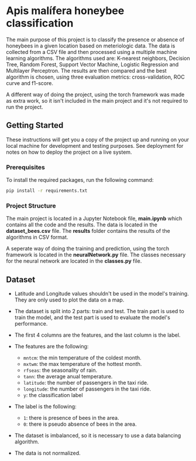 # Apis malífera honeybee classification

The main purpose of this project is to classify the presence or absence of honeybees in a given location based on meteriologic data. The data is collected from a CSV file and then processed using a multiple machine learning algorithms. The algorithms used are: K-nearest neighbors, Decision Tree, Random Forest, Support Vector Machine, Logistic Regression and Multilayer Perceptron. The results are then compared and the best algorithm is chosen, using three evaluation metrics: cross-validation, ROC curve and f1-score.

A different way of doing the project, using the torch framework was made as extra work, so it isn't included in the main project and it's not required to run the project.

## Getting Started

These instructions will get you a copy of the project up and running on your local machine for development and testing purposes. See deployment for notes on how to deploy the project on a live system.

### Prerequisites

To install the required packages, run the following command:

```bash
pip install -r requirements.txt
```

### Project Structure

The main project is located in a Jupyter Notebook file, **main.ipynb** which contains all the code and the results. The data is located in the **dataset_bees.csv** file. The **results** folder contains the results of the algorithms in CSV format.

A seperate way of doing the training and prediction, using the torch framework is located in the **neuralNetwork.py** file. The classes necessary for the neural network are located in the **classes.py** file.

## Dataset

- Latitude and Longitude values shouldn't be used in the model's training. They are only used to plot the data on a map.

- The dataset is split into 2 parts: train and test. The train part is used to train the model, and the test part is used to evaluate the model's performance.

- The first 4 columns are the features, and the last column is the label.

- The features are the following:
  - `mntcm`: the min temperature of the coldest month.
  - `mxtwm`: the max temperature of the hottest month.
  - `rfseas`: the seasonality of rain.
  - `tann`: the average anual temperature.
  - `latitude`: the number of passengers in the taxi ride.
  - `longitude`: the number of passengers in the taxi ride.
  - `y`: the classification label

- The label is the following:
  - `1`: there is presence of bees in the area.
  - `0`: there is pseudo absence of bees in the area.

- The dataset is imbalanced, so it is necessary to use a data balancing algorithm.

- The data is not normalized.
